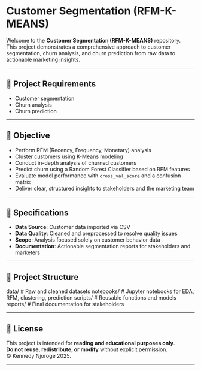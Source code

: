 # Customer Segmentation (RFM-K-MEANS)

Welcome to the **Customer Segmentation (RFM-K-MEANS)** repository.  
This project demonstrates a comprehensive approach to customer segmentation, churn analysis, and churn prediction from raw data to actionable marketing insights.

---

## 🔧 Project Requirements

- Customer segmentation  
- Churn analysis  
- Churn prediction  

---

## 🎯 Objective

- Perform RFM (Recency, Frequency, Monetary) analysis  
- Cluster customers using K-Means modeling  
- Conduct in-depth analysis of churned customers  
- Predict churn using a Random Forest Classifier based on RFM features  
- Evaluate model performance with `cross_val_score` and a confusion matrix  
- Deliver clear, structured insights to stakeholders and the marketing team  

---

## 📄 Specifications

- **Data Source**: Customer data imported via CSV  
- **Data Quality**: Cleaned and preprocessed to resolve quality issues  
- **Scope**: Analysis focused solely on customer behavior data  
- **Documentation**: Actionable segmentation reports for stakeholders and marketers  

---

## 📁 Project Structure 
data/ # Raw and cleaned datasets
notebooks/ # Jupyter notebooks for EDA, RFM, clustering, prediction
scripts/ # Reusable functions and models
reports/ # Final documentation for stakeholders


---

## 📜 License

This project is intended for **reading and educational purposes only**.  
**Do not reuse, redistribute, or modify** without explicit permission.  
© Kennedy Njoroge 2025.

---




